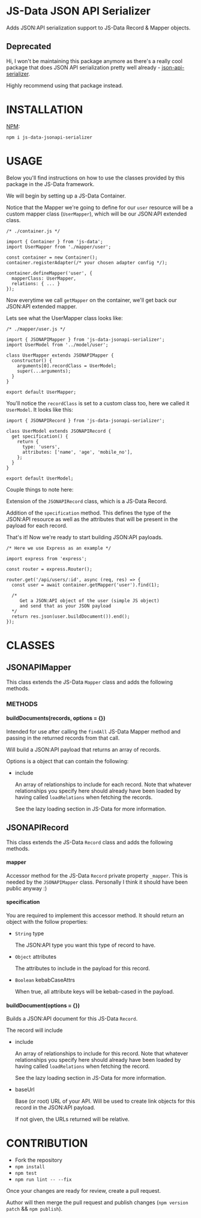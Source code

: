 # JS-Data JSON API Serializer

Adds JSON:API serialization support to JS-Data Record & Mapper objects.

## Deprecated

Hi, I won't be maintaining this package anymore as there's a really cool package that does
JSON API serialization pretty well already - [json-api-serializer](https://www.npmjs.com/package/json-api-serializer).

Highly recommend using that package instead.

# INSTALLATION

[NPM](https://www.npmjs.com/package/js-data-jsonapi-serializer):

`npm i js-data-jsonapi-serializer`

# USAGE

Below you'll find instructions on how to use the classes provided by this
package in the JS-Data framework.

We will begin by setting up a JS-Data Container.

Notice that the Mapper we're going to define for our `user` resource will be
a custom mapper class (`UserMapper`), which will be our JSON:API extended class.

```
/* ./container.js */

import { Container } from 'js-data';
import UserMapper from './mapper/user';

const container = new Container();
container.registerAdapter(/* your chosen adapter config */);

container.defineMapper('user', {
  mapperClass: UserMapper,
  relations: { ... }
});
```

Now everytime we call `getMapper` on the container, we'll get back our JSON:API
extended mapper.

Lets see what the UserMapper class looks like:

```
/* ./mapper/user.js */

import { JSONAPIMapper } from 'js-data-jsonapi-serializer';
import UserModel from '../model/user';

class UserMapper extends JSONAPIMapper {
  constructor() {
    arguments[0].recordClass = UserModel;
    super(...arguments);
  }
}

export default UserMapper;
```

You'll notice the `recordClass` is set to a custom class too, here we called
it `UserModel`. It looks like this:

```
import { JSONAPIRecord } from 'js-data-jsonapi-serializer';

class UserModel extends JSONAPIRecord {
  get specification() {
    return {
      type: 'users',
      attributes: ['name', 'age', 'mobile_no'],
    };
  }
}

export default UserModel;
```

Couple things to note here:

Extension of the `JSONAPIRecord` class, which is a JS-Data Record.

Addition of the `specification` method. This defines the type of the
JSON:API resource as well as the attributes that will be present in
the payload for each record.

That's it! Now we're ready to start building JSON:API payloads.

```
/* Here we use Express as an example */

import express from 'express';

const router = express.Router();

router.get('/api/users/:id', async (req, res) => {
  const user = await container.getMapper('user').find(1);

  /*
     Get a JSON:API object of the user (simple JS object)
     and send that as your JSON payload
  */
  return res.json(user.buildDocument()).end();
});
```

# CLASSES

## JSONAPIMapper

This class extends the JS-Data `Mapper` class and adds the following methods.

### METHODS

#### buildDocuments(records, options = {})

Intended for use after calling the `findAll` JS-Data Mapper method and
passing in the returned records from that call.

Will build a JSON:API payload that returns an array of records.

Options is a object that can contain the following:

* include

  An array of relationships to include for each record. Note that whatever
  relationships you specify here should already have been loaded by
  having called `loadRelations` when fetching the records.

  See the lazy loading section in JS-Data for more information.

## JSONAPIRecord

This class extends the JS-Data `Record` class and adds the following methods.

#### mapper

Accessor method for the JS-Data `Record` private property `_mapper`. This is needed by the `JSONAPIMapper` class. Personally I think it should have been public anyway :)

#### specification

You are required to implement this accessor method. It should return an object with the follow properties:

* `String` type

  The JSON:API type you want this type of record to have.

* `Object` attributes

  The attributes to include in the payload for this record.

* `Boolean` kebabCaseAttrs

  When true, all attribute keys will be kebab-cased in the payload.

#### buildDocument(options = {})

Builds a JSON:API document for this JS-Data `Record`.

The record will include 

* include

  An array of relationships to include for this record. Note that whatever
  relationships you specify here should already have been loaded by
  having called `loadRelations` when fetching the record.

  See the lazy loading section in JS-Data for more information.

* baseUrl

  Base (or root) URL of your API. Will be used to create link objects for this record in the JSON:API payload.

  If not given, the URLs returned will be relative.

# CONTRIBUTION

* Fork the repository
* `npm install`
* `npm test`
* `npm run lint -- --fix`

Once your changes are ready for review, create a pull request.

Author will then merge the pull request and publish changes (`npm version patch` && `npm publish`).

